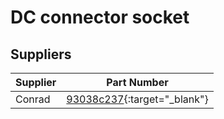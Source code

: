 # DC connector socket



## Suppliers

|Supplier |Part Number|
|---|---|
|Conrad|[93038c237](https://www.conrad.fr/fr/p/connecteur-basse-tension-embase-femelle-tru-components-93038c237-interieur-5-5-mm-2-5-mm-1-pc-s-1497959.html?searchType=SearchRedirect){:target="_blank"}|
